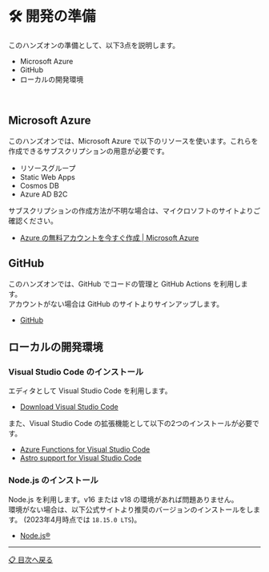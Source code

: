 # 🛠️ 開発の準備

このハンズオンの準備として、以下3点を説明します。

- Microsoft Azure
- GitHub
- ローカルの開発環境

<br>

## Microsoft Azure

このハンズオンでは、Microsoft Azure で以下のリソースを使います。これらを作成できるサブスクリプションの用意が必要です。

- リソースグループ
- Static Web Apps
- Cosmos DB
- Azure AD B2C

サブスクリプションの作成方法が不明な場合は、マイクロソフトのサイトよりご確認ください。

- [Azure の無料アカウントを今すぐ作成 | Microsoft Azure](https://azure.microsoft.com/ja-jp/free/)


## GitHub

このハンズオンでは、GitHub でコードの管理と GitHub Actions を利用します。  
アカウントがない場合は GitHub のサイトよりサインアップします。

- [GitHub](https://github.com/)


## ローカルの開発環境

### Visual Studio Code のインストール

エディタとして Visual Studio Code を利用します。

- [Download Visual Studio Code](https://code.visualstudio.com/download)

また、Visual Studio Code の拡張機能として以下の2つのインストールが必要です。

- [Azure Functions for Visual Studio Code](https://marketplace.visualstudio.com/items?itemName=ms-azuretools.vscode-azurefunctions)
- [Astro support for Visual Studio Code](https://marketplace.visualstudio.com/items?itemName=astro-build.astro-vscode)


### Node.js のインストール

Node.js を利用します。v16 または v18 の環境があれば問題ありません。  
環境がない場合は、以下公式サイトより推奨のバージョンのインストールをします。 (2023年4月時点では `18.15.0 LTS`)。  

- [Node.js®](https://nodejs.org/ja)

---

[📋 目次へ戻る](./README.md)
